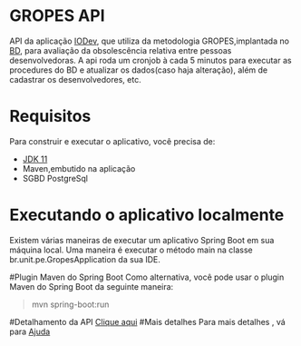 # GROPES API
API da aplicação [IODev](https://github.com/thiagojacinto/gropes-ui), que utiliza da metodologia GROPES,implantada no [BD](gropes.sql), para avaliação da obsolescência relativa entre pessoas desenvolvedoras. A api roda um cronjob à cada 5 minutos para executar as procedures do BD e atualizar os dados(caso haja alteração), além de cadastrar os desenvolvedores, etc.

# Requisitos
Para construir e executar o aplicativo, você precisa de:

* [JDK 11](https://openjdk.java.net/projects/jdk/11/)
* Maven,embutido na aplicação
* SGBD PostgreSql

# Executando o aplicativo localmente
Existem várias maneiras de executar um aplicativo Spring Boot em sua máquina local. Uma maneira é executar o método main na classe br.unit.pe.GropesApplication da sua IDE.

#Plugin Maven do Spring Boot
Como alternativa, você pode usar o plugin Maven do Spring Boot da seguinte maneira:

>mvn spring-boot:run

#Detalhamento da API
[Clique aqui](https://gropes.herokuapp.com/swagger-ui/)
#Mais detalhes
Para mais detalhes , vá para [Ajuda](HELP.md)